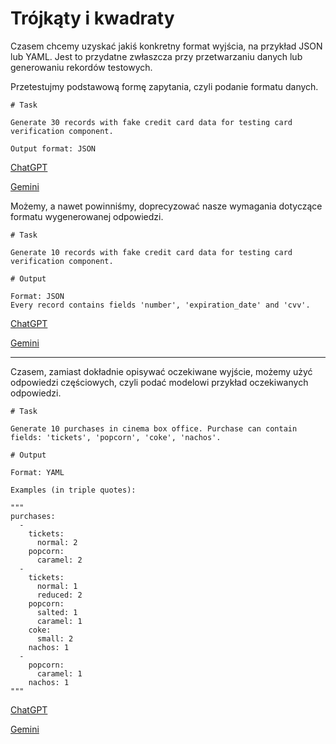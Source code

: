 # Trójkąty i kwadraty

Czasem chcemy uzyskać jakiś konkretny format wyjścia, na przykład JSON lub YAML.
Jest to przydatne zwłaszcza przy przetwarzaniu danych lub generowaniu rekordów testowych.

Przetestujmy podstawową formę zapytania, czyli podanie formatu danych.

```plaintext
# Task

Generate 30 records with fake credit card data for testing card verification component.

Output format: JSON
```

[ChatGPT](https://chatgpt.com/share/685d74a2-b6c8-8007-a017-c02e8de486db)

[Gemini](https://g.co/gemini/share/ac2fb4ec2c99)

Możemy, a nawet powinniśmy, doprecyzować nasze wymagania dotyczące formatu wygenerowanej odpowiedzi.

```plaintext
# Task

Generate 10 records with fake credit card data for testing card verification component.

# Output

Format: JSON
Every record contains fields 'number', 'expiration_date' and 'cvv'.
```

[ChatGPT](https://chatgpt.com/share/685d76cb-63ac-8007-b679-000409e5e358)

[Gemini](https://g.co/gemini/share/b6b4cfe6d716)

---

Czasem, zamiast dokładnie opisywać oczekiwane wyjście, możemy użyć odpowiedzi częściowych, czyli podać modelowi przykład oczekiwanych odpowiedzi.

```plaintext
# Task

Generate 10 purchases in cinema box office. Purchase can contain fields: 'tickets', 'popcorn', 'coke', 'nachos'.

# Output

Format: YAML

Examples (in triple quotes):

"""
purchases:
  - 
    tickets:
      normal: 2
    popcorn:
      caramel: 2
  -
    tickets:
      normal: 1
      reduced: 2
    popcorn:
      salted: 1
      caramel: 1
    coke:
      small: 2
    nachos: 1
  -
    popcorn:
      caramel: 1
    nachos: 1
"""
```

[ChatGPT](https://chatgpt.com/share/685d7d0d-8d24-8007-a805-d71696778fb8)

[Gemini](https://g.co/gemini/share/5bd82b25107a)